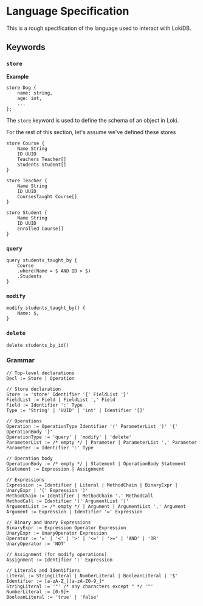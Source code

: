 # Language Specification

This is a rough specification of the language used to interact with LokiDB.
## Keywords

### `store`

**Example**
```
store Dog {
	name: string,
	age: int,
	...
};
```

The `store` keyword is used to define the schema of an object in Loki.

For the rest of this section, let's assume we've defined these stores

```
store Course {
	Name String
	ID UUID
	Teachers Teacher[]
	Students Student[]
}

store Teacher {
	Name String
	ID UUID
	CoursesTaught Course[]
}

store Student {
	Name String
	ID UUID
	Enrolled Course[]
}
```

### `query`

```
query students_taught_by {
	Course
	.where(Name = $ AND ID > $)
	.Students
}
```


### `modify`
```
modify students_taught_by() {
	Name: $,
}
```

### `delete`
```
delete students_by_id()
```


### Grammar


```
// Top-level declarations
Decl := Store | Operation

// Store declaration
Store := 'store' Identifier '{' FieldList '}'
FieldList := Field | FieldList ',' Field
Field := Identifier ':' Type
Type := 'String' | 'UUID' | 'int' | Identifier '[]' 

// Operations
Operation := OperationType Identifier '(' ParameterList ')' '{' OperationBody '}'
OperationType := 'query' | 'modify' | 'delete'
ParameterList := /* empty */ | Parameter | ParameterList ',' Parameter
Parameter := Identifier ':' Type

// Operation body
OperationBody := /* empty */ | Statement | OperationBody Statement
Statement := Expression | Assignment

// Expressions
Expression := Identifier | Literal | MethodChain | BinaryExpr | UnaryExpr | '(' Expression ')'
MethodChain := Identifier | MethodChain '.' MethodCall
MethodCall := Identifier '(' ArgumentList ')'
ArgumentList := /* empty */ | Argument | ArgumentList ',' Argument
Argument := Expression | Identifier '=' Expression

// Binary and Unary Expressions
BinaryExpr := Expression Operator Expression
UnaryExpr := UnaryOperator Expression
Operator := '=' | '<' | '>' | '<=' | '>=' | 'AND' | 'OR'
UnaryOperator := 'NOT'

// Assignment (for modify operations)
Assignment := Identifier ':' Expression

// Literals and Identifiers
Literal := StringLiteral | NumberLiteral | BooleanLiteral | '$'
Identifier := [a-zA-Z_][a-zA-Z0-9_]*
StringLiteral := '"' /* any characters except " */ '"'
NumberLiteral := [0-9]+
BooleanLiteral := 'true' | 'false'
```

